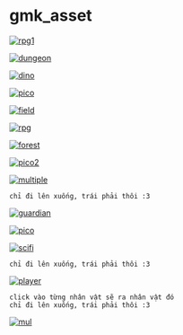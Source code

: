 # gmk_asset
[![rpg1](rpg/rpg1.png)](https://bakudas.itch.io/generic-rpg-pack)  

[![dungeon](rpg/dungeon.png)](https://0x72.itch.io/dungeontileset-ii)  

[![dino](rpg/dino.png)](https://arks.itch.io/dino-characters)  

[![pico](rpg/pico.png)](https://cluly.itch.io/pico-rpg-forest-tileset)  

[![field](rpg/field.png)](https://guttykreum.itch.io/field-of-green)  
 
 [![rpg](rpg/rpg2.png)](https://arktentrion.itch.io/pixel-rpg-asset-pack)  
 
 [![forest](rpg/forest.png)](https://elthen.itch.io/2d-pixel-art-forest-tileset)  
 
 [![pico2](rpg/pico2.png)](https://stonetrench.itch.io/another-pico-8-tileset)  
 
 [![multiple](rpg/mul.png)](https://delsin53.itch.io/pixel-tileset)  
 
 ```
 chỉ đi lên xuống, trái phải thôi :3
 ```  
 [![guardian](rpg/guardian.png)](http://blogoscoped.com/files/last-guardian-sprites.zip)  

[![pico](rpg/pico3.png)](https://cluly.itch.io/pico-rpg-forest-tileset)  

[![scifi](rpg/scifi.png)](https://rottingpixels.itch.io/sci-fi-tileset)  


```
chỉ đi lên xuống, trái phải thôi :3
```  
[![player](topdown/player.png)](https://aztrakatze.itch.io/top-down-character-pack-4-directions)  

```
click vào từng nhân vật sẽ ra nhân vật đó
chỉ đi lên xuống, trái phải thôi :3
```  
[![mul](topdown/mul.png)](http://untamed.wild-refuge.net/rmxpresources.php?characters)  
